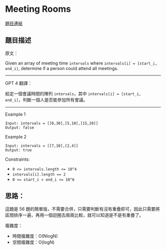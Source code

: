 # Meeting Rooms

[題目連結](https://leetcode.com/problems/meeting-rooms/description/)

## 題目描述
原文：
  
Given an array of meeting time `intervals` where `intervals[i] = [start_i, end_i]`, determine if a person could attend all meetings.

----

GPT 4 翻譯：

給定一個會議時間的陣列 `intervals`，其中 `intervals[i] = [start_i, end_i]`，判斷一個人是否能參加所有會議。

----

Example 1
```
Input: intervals = [[0,30],[5,10],[15,20]]
Output: false
```

Example 2
```
Input: intervals = [[7,10],[2,4]]
Output: true
```

Constraints:
* `0 <= intervals.length <= 10^4`
* `intervals[i].length == 2`
* `0 <= start_i < end_i <= 10^6`


## 思路：

這題是 56 題的簡單版，不需要合併，只需要判斷有沒有重疊即可，因此只需要將區間排序一遍，再用一個迴圈去兩兩比較，就可以知道是不是有重疊了。

複雜度：
- 時間複雜度：O(NlogN) 
- 空間複雜度：O(logN)
